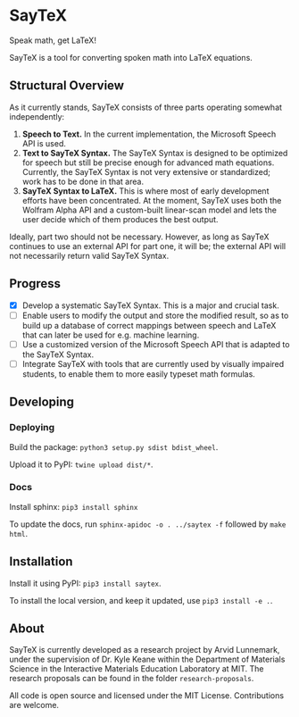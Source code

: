 # SayTeX
Speak math, get LaTeX!

SayTeX is a tool for converting spoken math into LaTeX equations.

## Structural Overview

As it currently stands, SayTeX consists of three parts operating somewhat independently:

1. **Speech to Text.** In the current implementation, the Microsoft Speech API is used.
2. **Text to SayTeX Syntax.** The SayTeX Syntax is designed to be optimized for speech but still be precise enough for advanced math equations. Currently, the SayTeX Syntax is not very extensive or standardized; work has to be done in that area.
3. **SayTeX Syntax to LaTeX.** This is where most of early development efforts have been concentrated. At the moment, SayTeX uses both the Wolfram Alpha API and a custom-built linear-scan model and lets the user decide which of them produces the best output.

Ideally, part two should not be necessary. However, as long as SayTeX continues to use an external API for part one, it will be; the external API will not necessarily return valid SayTeX Syntax.

## Progress

- [x] Develop a systematic SayTeX Syntax. This is a major and crucial task.
- [ ] Enable users to modify the output and store the modified result, so as to build up a database of correct mappings between speech and LaTeX that can later be used for e.g. machine learning.
- [ ] Use a customized version of the Microsoft Speech API that is adapted to the SayTeX Syntax.
- [ ] Integrate SayTeX with tools that are currently used by visually impaired students, to enable them to more easily typeset math formulas.

## Developing

### Deploying

Build the package: `python3 setup.py sdist bdist_wheel`.

Upload it to PyPI: `twine upload dist/*`.

### Docs

Install sphinx: `pip3 install sphinx`

To update the docs, run `sphinx-apidoc -o . ../saytex -f` followed by `make html`.

## Installation

Install it using PyPI: `pip3 install saytex`.

To install the local version, and keep it updated, use `pip3 install -e .`.

## About

SayTeX is currently developed as a research project by Arvid Lunnemark, under the supervision of Dr. Kyle Keane within the Department of Materials Science in the Interactive Materials Education Laboratory at MIT. The research proposals can be found in the folder `research-proposals`.

All code is open source and licensed under the MIT License. Contributions are welcome.
